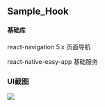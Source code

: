 ## Sample_Hook

#### 基础库

 react-navigation 5.x  页面导航

 react-native-easy-app 基础服务


### UI截图

<img src="https://github.com/chende008/Sample_Hook/blob/master/images/react_native_mobx.jpg">
